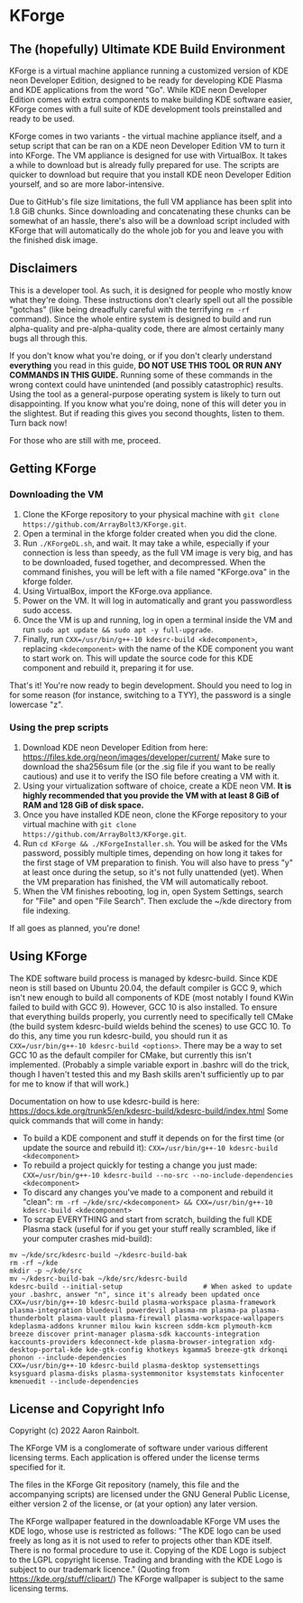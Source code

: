 # KForge

## The (hopefully) Ultimate KDE Build Environment

KForge is a virtual machine appliance running a customized version of KDE neon Developer Edition, designed to be ready for developing KDE Plasma and KDE applications from the word "Go". While KDE neon Developer Edition comes with extra components to make building KDE software easier, KForge comes with a full suite of KDE development tools preinstalled and ready to be used.

KForge comes in two variants - the virtual machine appliance itself, and a setup script that can be ran on a KDE neon Developer Edition VM to turn it into KForge. The VM appliance is designed for use with VirtualBox. It takes a while to download but is already fully prepared for use. The scripts are quicker to download but require that you install KDE neon Developer Edition yourself, and so are more labor-intensive.

Due to GitHub's file size limitations, the full VM appliance has been split into 1.8 GiB chunks. Since downloading and concatenating these chunks can be somewhat of an hassle, there's also will be a download script included with KForge that will automatically do the whole job for you and leave you with the finished disk image.

## Disclaimers

This is a developer tool. As such, it is designed for people who mostly know what they're doing. These instructions don't clearly spell out all the possible "gotchas" (like being dreadfully careful with the terrifying `rm -rf` command). Since the whole entire system is designed to build and run alpha-quality and pre-alpha-quality code, there are almost certainly many bugs all through this.

If you don't know what you're doing, or if you don't clearly understand **everything** you read in this guide, **DO NOT USE THIS TOOL OR RUN ANY COMMANDS IN THIS GUIDE.** Running some of these commands in the wrong context could have unintended (and possibly catastrophic) results. Using the tool as a general-purpose operating system is likely to turn out disappointing. If you know what you're doing, none of this will deter you in the slightest. But if reading this gives you second thoughts, listen to them. Turn back now!

For those who are still with me, proceed.

## Getting KForge

### Downloading the VM

1. Clone the KForge repository to your physical machine with `git clone https://github.com/ArrayBolt3/KForge.git`.
2. Open a terminal in the kforge folder created when you did the clone.
3. Run `./KForgeDL.sh`, and wait. It may take a while, especially if your connection is less than speedy, as the full VM image is very big, and has to be downloaded, fused together, and decompressed. When the command finishes, you will be left with a file named "KForge.ova" in the kforge folder.
4. Using VirtualBox, import the KForge.ova appliance.
5. Power on the VM. It will log in automatically and grant you passwordless sudo access.
6. Once the VM is up and running, log in open a terminal inside the VM and run `sudo apt update && sudo apt -y full-upgrade`.
7. Finally, run `CXX=/usr/bin/g++-10 kdesrc-build <kdecomponent>`, replacing `<kdecomponent>` with the name of the KDE component you want to start work on. This will update the source code for this KDE component and rebuild it, preparing it for use.

That's it! You're now ready to begin development. Should you need to log in for some reason (for instance, switching to a TYY), the password is a single lowercase "z".

### Using the prep scripts

1. Download KDE neon Developer Edition from here: https://files.kde.org/neon/images/developer/current/ Make sure to download the sha256sum file (or the .sig file if you want to be really cautious) and use it to verify the ISO file before creating a VM with it.
2. Using your virtualization software of choice, create a KDE neon VM. **It is highly recommended that you provide the VM with at least 8 GiB of RAM and 128 GiB of disk space.**
3. Once you have installed KDE neon, clone the KForge repository to your virtual machine with `git clone https://github.com/ArrayBolt3/KForge.git`.
4. Run `cd KForge && ./KForgeInstaller.sh`. You will be asked for the VMs password, possibly multiple times, depending on how long it takes for the first stage of VM preparation to finish. You will also have to press "y" at least once during the setup, so it's not fully unattended (yet). When the VM preparation has finished, the VM will automatically reboot.
5. When the VM finishes rebooting, log in, open System Settings, search for "File" and open "File Search". Then exclude the ~/kde directory from file indexing.

If all goes as planned, you're done!

## Using KForge

The KDE software build process is managed by kdesrc-build. Since KDE neon is still based on Ubuntu 20.04, the default compiler is GCC 9, which isn't new enough to build all components of KDE (most notably I found KWin failed to build with GCC 9). However, GCC 10 is also installed. To ensure that everything builds properly, you currently need to specifically tell CMake (the build system kdesrc-build wields behind the scenes) to use GCC 10. To do this, any time you run kdesrc-build, you should run it as `CXX=/usr/bin/g++-10 kdesrc-build <options>`. There may be a way to set GCC 10 as the default compiler for CMake, but currently this isn't implemented. (Probably a simple variable export in .bashrc will do the trick, though I haven't tested this and my Bash skills aren't sufficiently up to par for me to know if that will work.)

Documentation on how to use kdesrc-build is here: https://docs.kde.org/trunk5/en/kdesrc-build/kdesrc-build/index.html Some quick commands that will come in handy:

* To build a KDE component and stuff it depends on for the first time (or update the source and rebuild it): `CXX=/usr/bin/g++-10 kdesrc-build <kdecomponent>`
* To rebuild a project quickly for testing a change you just made: `CXX=/usr/bin/g++-10 kdesrc-build --no-src --no-include-dependencies <kdecomponent>`
* To discard any changes you've made to a component and rebuild it "clean": `rm -rf ~/kde/src/<kdecomponent> && CXX=/usr/bin/g++-10 kdesrc-build <kdecomponent>`
* To scrap EVERYTHING and start from scratch, building the full KDE Plasma stack (useful for if you get your stuff really scrambled, like if your computer crashes mid-build):

```
mv ~/kde/src/kdesrc-build ~/kdesrc-build-bak  
rm -rf ~/kde  
mkdir -p ~/kde/src  
mv ~/kdesrc-build-bak ~/kde/src/kdesrc-build  
kdesrc-build --initial-setup                    # When asked to update your .bashrc, answer "n", since it's already been updated once  
CXX=/usr/bin/g++-10 kdesrc-build plasma-workspace plasma-framework plasma-integration bluedevil powerdevil plasma-nm plasma-pa plasma-thunderbolt plasma-vault plasma-firewall plasma-workspace-wallpapers kdeplasma-addons krunner milou kwin kscreen sddm-kcm plymouth-kcm breeze discover print-manager plasma-sdk kaccounts-integration kaccounts-providers kdeconnect-kde plasma-browser-integration xdg-desktop-portal-kde kde-gtk-config khotkeys kgamma5 breeze-gtk drkonqi phonon --include-dependencies  
CXX=/usr/bin/g++-10 kdesrc-build plasma-desktop systemsettings ksysguard plasma-disks plasma-systemmonitor ksystemstats kinfocenter kmenuedit --include-dependencies  
```

## License and Copyright Info

Copyright (c) 2022 Aaron Rainbolt.

The KForge VM is a conglomerate of software under various different licensing terms. Each application is offered under the license terms specified for it.

The files in the KForge Git repository (namely, this file and the accompanying scripts) are licensed under the GNU General Public License, either version 2 of the license, or (at your option) any later version.

The KForge wallpaper featured in the downloadable KForge VM uses the KDE logo, whose use is restricted as follows: "The KDE logo can be used freely as long as it is not used to refer to projects other than KDE itself. There is no formal procedure to use it. Copying of the KDE Logo is subject to the LGPL copyright license. Trading and branding with the KDE Logo is subject to our trademark licence." (Quoting from https://kde.org/stuff/clipart/) The KForge wallpaper is subject to the same licensing terms.
